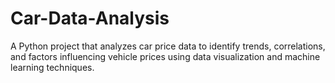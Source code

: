 # Car-Data-Analysis
A Python project that analyzes car price data to identify trends, correlations, and factors influencing vehicle prices using data visualization and machine learning techniques.
